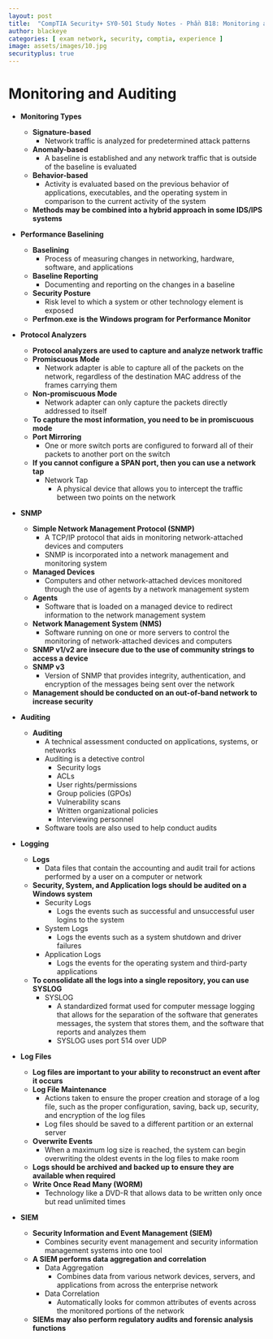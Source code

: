 ```yaml
---
layout: post
title:  "CompTIA Security+ SY0-501 Study Notes - Phần B18: Monitoring and Auditing"
author: blackeye
categories: [ exam network, security, comptia, experience ]
image: assets/images/10.jpg
securityplus: true
---
```


# Monitoring and Auditing
* **Monitoring Types**
    * **Signature-based**
        * Network traffic is analyzed for predetermined attack patterns
    * **Anomaly-based**
        * A baseline is established and any network traffic that is outside of the baseline is evaluated
    * **Behavior-based**
        * Activity is evaluated based on the previous behavior of applications, executables, and the operating system in comparison to the current activity of the system
    * **Methods may be combined into a hybrid approach in some IDS/IPS systems**
* **Performance Baselining**
    * **Baselining**
        * Process of measuring changes in networking, hardware, software, and applications
    * **Baseline Reporting**
        * Documenting and reporting on the changes in a baseline
    * **Security Posture**
        * Risk level to which a system or other technology element is exposed
    * **Perfmon.exe is the Windows program for Performance Monitor**

* **Protocol Analyzers**
    * **Protocol analyzers are used to capture and analyze network traffic**
    * **Promiscuous Mode**
        * Network adapter is able to capture all of the packets on the network, regardless of the destination MAC address of the frames carrying them
    * **Non-promiscuous Mode**
        * Network adapter can only capture the packets directly addressed to itself
    * **To capture the most information, you need to be in promiscuous mode**
    * **Port Mirroring**
        * One or more switch ports are configured to forward all of their packets to another port on the switch
    * **If you cannot configure a SPAN port, then you can use a network tap**
        * Network Tap
            * A physical device that allows you to intercept the traffic between two points on the network

* **SNMP**
    * **Simple Network Management Protocol (SNMP)**
        * A TCP/IP protocol that aids in monitoring network-attached devices and computers
        * SNMP is incorporated into a network management and monitoring system
    * **Managed Devices**
        * Computers and other network-attached devices monitored through the use of agents by a network management system
    * **Agents**
        * Software that is loaded on a managed device to redirect information to the network management system
    * **Network Management System (NMS)**
        * Software running on one or more servers to control the monitoring of network-attached devices and computers
    * **SNMP v1/v2 are insecure due to the use of community strings to access a device**
    * **SNMP v3**
        * Version of SNMP that provides integrity, authentication, and encryption of the messages being sent over the network
    * **Management should be conducted on an out-of-band network to increase security**

* **Auditing**
    * **Auditing**
        * A technical assessment conducted on applications, systems, or networks
        * Auditing is a detective control
            * Security logs
            * ACLs
            * User rights/permissions
            * Group policies (GPOs)
            * Vulnerability scans
            * Written organizational policies
            * Interviewing personnel
        * Software tools are also used to help conduct audits

* **Logging**
    * **Logs**
        * Data files that contain the accounting and audit trail for actions performed by a user on a computer or network
    * **Security, System, and Application logs should be audited on a Windows system**
        * Security Logs
            * Logs the events such as successful and unsuccessful user logins to the system
        * System Logs
            * Logs the events such as a system shutdown and driver failures
        * Application Logs
            * Logs the events for the operating system and third-party applications
    * **To consolidate all the logs into a single repository, you can use SYSLOG**
        * SYSLOG
            * A standardized format used for computer message logging that allows for the separation of the software that generates messages, the system that stores them, and the software that reports and analyzes them
            * SYSLOG uses port 514 over UDP

* **Log Files**
    * **Log files are important to your ability to reconstruct an event after it occurs**
    * **Log File Maintenance**
        * Actions taken to ensure the proper creation and storage of a log file, such
        as the proper configuration, saving, back up, security, and encryption of the log files
        * Log files should be saved to a different partition or an external server
    * **Overwrite Events**
        * When a maximum log size is reached, the system can begin overwriting the oldest events in the log files to make room
    * **Logs should be archived and backed up to ensure they are available when required**
    * **Write Once Read Many (WORM)**
        * Technology like a DVD-R that allows data to be written only once but read unlimited times

* **SIEM**
    * **Security Information and Event Management (SIEM)**
        * Combines security event management and security information management systems into one tool
    * **A SIEM performs data aggregation and correlation**
        * Data Aggregation
            * Combines data from various network devices, servers, and applications from across the enterprise network
        * Data Correlation
            * Automatically looks for common attributes of events across the monitored portions of the network
    * **SIEMs may also perform regulatory audits and forensic analysis functions**